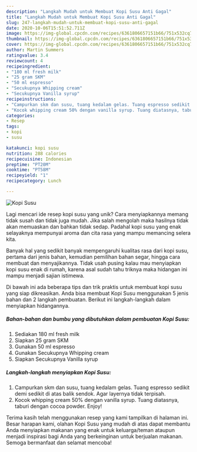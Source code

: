 ```yaml
---
description: "Langkah Mudah untuk Membuat Kopi Susu Anti Gagal"
title: "Langkah Mudah untuk Membuat Kopi Susu Anti Gagal"
slug: 247-langkah-mudah-untuk-membuat-kopi-susu-anti-gagal
date: 2020-10-06T15:51:52.711Z
image: https://img-global.cpcdn.com/recipes/6361806657151b66/751x532cq70/kopi-susu-foto-resep-utama.jpg
thumbnail: https://img-global.cpcdn.com/recipes/6361806657151b66/751x532cq70/kopi-susu-foto-resep-utama.jpg
cover: https://img-global.cpcdn.com/recipes/6361806657151b66/751x532cq70/kopi-susu-foto-resep-utama.jpg
author: Martin Summers
ratingvalue: 3.4
reviewcount: 4
recipeingredient:
- "180 ml fresh milk"
- "25 gram SKM"
- "50 ml espresso"
- "Secukupnya Whipping cream"
- "Secukupnya Vanilla syrup"
recipeinstructions:
- "Campurkan skm dan susu, tuang kedalam gelas. Tuang espresso sedikit demi sedikit di atas balik sendok. Agar layernya tidak terpisah."
- "Kocok whipping cream 50% dengan vanilla syrup. Tuang diatasnya, taburi dengan cocoa powder. Enjoy!"
categories:
- Resep
tags:
- kopi
- susu

katakunci: kopi susu 
nutrition: 288 calories
recipecuisine: Indonesian
preptime: "PT20M"
cooktime: "PT58M"
recipeyield: "1"
recipecategory: Lunch

---
```



![Kopi Susu](https://img-global.cpcdn.com/recipes/6361806657151b66/751x532cq70/kopi-susu-foto-resep-utama.jpg)

Lagi mencari ide resep kopi susu yang unik? Cara menyiapkannya memang tidak susah dan tidak juga mudah. Jika salah mengolah maka hasilnya tidak akan memuaskan dan bahkan tidak sedap. Padahal kopi susu yang enak selayaknya mempunyai aroma dan cita rasa yang mampu memancing selera kita.

Banyak hal yang sedikit banyak mempengaruhi kualitas rasa dari kopi susu, pertama dari jenis bahan, kemudian pemilihan bahan segar, hingga cara membuat dan menyajikannya. Tidak usah pusing kalau mau menyiapkan kopi susu enak di rumah, karena asal sudah tahu triknya maka hidangan ini mampu menjadi sajian istimewa.




Di bawah ini ada beberapa tips dan trik praktis untuk membuat kopi susu yang siap dikreasikan. Anda bisa membuat Kopi Susu menggunakan 5 jenis bahan dan 2 langkah pembuatan. Berikut ini langkah-langkah dalam menyiapkan hidangannya.

<!--inarticleads1-->

##### Bahan-bahan dan bumbu yang dibutuhkan dalam pembuatan Kopi Susu:

1. Sediakan 180 ml fresh milk
1. Siapkan 25 gram SKM
1. Gunakan 50 ml espresso
1. Gunakan Secukupnya Whipping cream
1. Siapkan Secukupnya Vanilla syrup




<!--inarticleads2-->

##### Langkah-langkah menyiapkan Kopi Susu:

1. Campurkan skm dan susu, tuang kedalam gelas. Tuang espresso sedikit demi sedikit di atas balik sendok. Agar layernya tidak terpisah.
1. Kocok whipping cream 50% dengan vanilla syrup. Tuang diatasnya, taburi dengan cocoa powder. Enjoy!




Terima kasih telah menggunakan resep yang kami tampilkan di halaman ini. Besar harapan kami, olahan Kopi Susu yang mudah di atas dapat membantu Anda menyiapkan makanan yang enak untuk keluarga/teman ataupun menjadi inspirasi bagi Anda yang berkeinginan untuk berjualan makanan. Semoga bermanfaat dan selamat mencoba!
